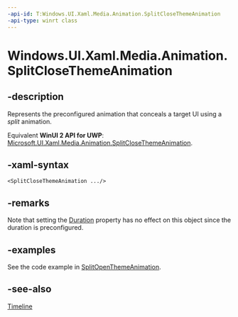 ```yaml
---
-api-id: T:Windows.UI.Xaml.Media.Animation.SplitCloseThemeAnimation
-api-type: winrt class
---
```


<!-- Class syntax.
public class SplitCloseThemeAnimation : Windows.UI.Xaml.Media.Animation.Timeline, Windows.UI.Xaml.Media.Animation.ISplitCloseThemeAnimation
-->

# Windows.UI.Xaml.Media.Animation.SplitCloseThemeAnimation

## -description
Represents the preconfigured animation that conceals a target UI using a *split* animation.

Equivalent **WinUI 2 API for UWP**: [Microsoft.UI.Xaml.Media.Animation.SplitCloseThemeAnimation](/windows/winui/api/microsoft.ui.xaml.media.animation.splitclosethemeanimation).

## -xaml-syntax
```xaml
<SplitCloseThemeAnimation .../>
```

## -remarks
Note that setting the [Duration](timeline_duration.md) property has no effect on this object since the duration is preconfigured.

## -examples
See the code example in [SplitOpenThemeAnimation](splitopenthemeanimation.md).

## -see-also
[Timeline](timeline.md)
